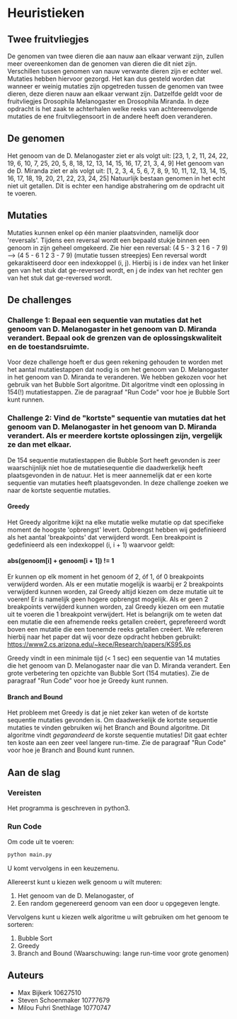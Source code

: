 # Heuristieken

## Twee fruitvliegjes
De genomen van twee dieren die aan nauw aan elkaar verwant zijn, zullen meer overeenkomen dan de genomen van dieren die dit niet zijn.
Verschillen tussen genomen van nauw verwante dieren zijn er echter wel. Mutaties hebben hiervoor gezorgd.
Het kan dus gesteld worden dat wanneer er weinig mutaties zijn opgetreden tussen de genomen van twee dieren, deze dieren nauw aan elkaar verwant zijn.
Datzelfde geldt voor de fruitvliegjes Drosophila Melanogaster en Drosophila Miranda. In deze opdracht is het zaak te achterhalen welke reeks van achtereenvolgende mutaties de ene fruitvliegensoort in de andere heeft doen veranderen.

## De genomen
Het genoom van de D. Melanogaster ziet er als volgt uit:
[23, 1, 2, 11, 24, 22, 19, 6, 10, 7, 25, 20, 5, 8, 18, 12, 13, 14, 15, 16, 17, 21, 3, 4, 9]
Het genoom van de D. Miranda ziet er als volgt uit:
[1, 2, 3, 4, 5, 6, 7, 8, 9, 10, 11, 12, 13, 14, 15, 16, 17, 18, 19, 20, 21, 22, 23, 24, 25]
Natuurlijk bestaan genomen in het echt niet uit getallen. Dit is echter een handige abstrahering om de opdracht uit te voeren.

## Mutaties
Mutaties kunnen enkel op één manier plaatsvinden, namelijk door 'reversals'.
Tijdens een reversal wordt een bepaald stukje binnen een genoom in zijn geheel omgekeerd.
Zie hier een reversal:
(4 5 - 3 2 1 6 - 7 9) --> (4 5 - 6 1 2 3 - 7 9) (mutatie tussen streepjes)
Een reversal wordt gekaraktiseerd door een indexkoppel (i, j). Hierbij is i de index van het linker gen van het stuk dat ge-reversed wordt, en j de index van het rechter gen van het stuk dat ge-reversed wordt.

## De challenges
### Challenge 1: Bepaal een sequentie van mutaties dat het genoom van D. Melanogaster in het genoom van D. Miranda verandert. Bepaal ook de grenzen van de oplossingskwaliteit en de toestandsruimte.
Voor deze challenge hoeft er dus geen rekening gehouden te worden met het aantal mutatiestappen dat nodig is om het genoom van D. Melanogaster in het genoom van D. Miranda te veranderen.
We hebben gekozen voor het gebruik van het Bubble Sort algoritme.
Dit algoritme vindt een oplossing in 154(!) mutatiestappen.
Zie de paragraaf "Run Code" voor hoe je Bubble Sort kunt runnen.

### Challenge 2: Vind de "kortste" sequentie van mutaties dat het genoom van D. Melanogaster in het genoom van D. Miranda verandert. Als er meerdere kortste oplossingen zijn, vergelijk ze dan met elkaar.
De 154 sequentie mutatiestappen die Bubble Sort heeft gevonden is zeer waarschijnlijk níet hoe de mutatiesequentie die daadwerkelijk heeft plaatsgevonden in de natuur.
Het is meer aannemelijk dat er een korte sequentie van mutaties heeft plaatsgevonden.
In deze challenge zoeken we naar de kortste sequentie mutaties.

#### Greedy
Het Greedy algoritme kijkt na elke mutatie welke mutatie op dat specifieke moment de hoogste 'opbrengst' levert.
Opbrengst hebben wij gedefinieerd als het aantal 'breakpoints' dat verwijderd wordt. Een breakpoint is gedefinieerd als een indexkoppel (i, i + 1) waarvoor geldt:
#### abs(genoom[i] + genoom[i + 1]) != 1
Er kunnen op elk moment in het genoom óf 2, óf 1, óf 0 breakpoints verwijderd worden.
Als er een mutatie mogelijk is waarbij er 2 breakpoints verwijderd kunnen worden, zal Greedy altijd kiezen om deze mutatie uit te voeren! Er is namelijk geen hogere
opbrengst mogelijk. Als er geen 2 breakpoints verwijderd kunnen worden, zal Greedy kiezen om een mutatie uit te voeren die 1 breakpoint verwijdert. Het is belangrijk om te
weten dat een mutatie die een afnemende reeks getallen creëert, geprefereerd wordt boven een mutatie die een toenemde reeks getallen creëert. We refereren hierbij naar het paper dat wij voor deze opdracht hebben gebruikt: https://www2.cs.arizona.edu/~kece/Research/papers/KS95.ps

Greedy vindt in een minimale tijd (< 1 sec) een sequentie van 14 mutaties die het genoom van D. Melanogaster naar die van D. Miranda verandert. Een grote verbetering ten opzichte van Bubble Sort (154 mutaties).
Zie de paragraaf "Run Code" voor hoe je Greedy kunt runnen.

#### Branch and Bound
Het probleem met Greedy is dat je niet zeker kan weten of de kortste sequentie mutaties gevonden is. Om daadwerkelijk de kortste sequentie mutaties te vinden gebruiken wij het Branch and Bound algoritme.
Dit algoritme vindt _gegarandeerd_ de korste sequentie mutaties! Dit gaat echter ten koste aan een zeer veel langere run-time.
Zie de paragraaf "Run Code" voor hoe je Branch and Bound kunt runnen.

## Aan de slag
### Vereisten
Het programma is geschreven in python3.

### Run Code
Om code uit te voeren:
```python
python main.py
```

U komt vervolgens in een keuzemenu.

Allereerst kunt u kiezen welk genoom u wilt muteren:
1) Het genoom van de D. Melanogaster, of
2) Een random gegenereerd genoom van een door u opgegeven lengte.

Vervolgens kunt u kiezen welk algoritme u wilt gebruiken om het genoom te sorteren:
1) Bubble Sort
2) Greedy
3) Branch and Bound (Waarschuwing: lange run-time voor grote genomen)

## Auteurs
* Max Bijkerk 10627510
* Steven Schoenmaker 10777679
* Milou Fuhri Snethlage 10770747
